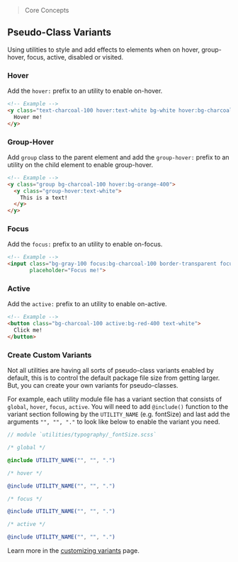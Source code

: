 > Core Concepts

## Pseudo-Class Variants

Using utilities to style and add effects to elements when on hover, group-hover, focus, active, disabled or visited.

### Hover

Add the `hover:` prefix to an utility to enable on-hover.

```html
<!-- Example -->
<y class="text-charcoal-100 hover:text-white bg-white hover:bg-charcoal-100">
  Hover me!
</y>
```
### Group-Hover

Add `group` class to the parent element and add the `group-hover:` prefix to an utility on the child element to enable group-hover.

```html
<!-- Example -->
<y class="group bg-charcoal-100 hover:bg-orange-400">
  <y class="group-hover:text-white">
    This is a text!
  </y>
</y>
```

### Focus

Add the `focus:` prefix to an utility to enable on-focus.

```html
<!-- Example -->
<input class="bg-gray-100 focus:bg-charcoal-100 border-transparent focus:border-gray-200" 
       placeholder="Focus me!">

```

### Active

Add the `active:` prefix to an utility to enable on-active.

```html
<!-- Example -->
<button class="bg-charcoal-100 active:bg-red-400 text-white">
  Click me!
</button>
```

### Create Custom Variants

Not all utilities are having all sorts of pseudo-class variants enabled by default, this is to control the default package file size from getting larger. But, you can create your own variants for pseudo-classes.

For example, each utility module file has a variant section that consists of `global`, `hover`, `focus`, `active`. You will need to add `@include()` function to the variant section following by the `UTILITY_NAME` (e.g. fontSize) and last add the arguments `"", "", "."` to look like below to enable the variant you need.

```scss
// module `utilities/typography/_fontSize.scss`

/* global */

@include UTILITY_NAME("", "", ".")

/* hover */

@include UTILITY_NAME("", "", ".")

/* focus */

@include UTILITY_NAME("", "", ".")

/* active */

@include UTILITY_NAME("", "", ".")

```

Learn more in the [customizing variants](../customization/variants.md) page.
